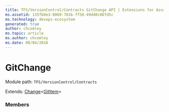 ```yaml
---
title: TFS/VersionControl/Contracts GitChange API | Extensions for Azure DevOps Services
ms.assetid: 135fb0e3-0069-781b-ff58-49d40c86fd5c
ms.technology: devops-ecosystem
generated: true
author: chcomley
ms.topic: article
ms.author: chcomley
ms.date: 08/04/2016
---
```


# GitChange

Module path: `TFS/VersionControl/Contracts`

Extends: [Change](../../../TFS/VersionControl/Contracts/Change.md)&lt;[GitItem](../../../TFS/VersionControl/Contracts/GitItem.md)&gt;

### Members


